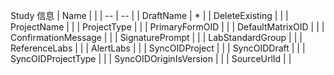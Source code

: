 Study 信息
| Name  |   |
| -- | -- |
|  DraftName |  *   |
|  DeleteExisting |   |
|  ProjectName |   |
|  ProjectType |   |
|  PrimaryFormOID |   |
|  DefaultMatrixOID |   |
|  ConfirmationMessage |   |
|  SignaturePrompt |   |
|  LabStandardGroup |   |
|  ReferenceLabs |   |
|  AlertLabs |   |
|  SyncOIDProject |   |
|  SyncOIDDraft |   |
|  SyncOIDProjectType |   |
|  SyncOIDOriginIsVersion |   |
|  SourceUrlId |   |
